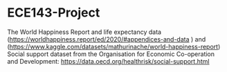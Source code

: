 ﻿# ECE143-Project
The World Happiness Report and life expectancy data 
(https://worldhappiness.report/ed/2020/#appendices-and-data )
and  (https://www.kaggle.com/datasets/mathurinache/world-happiness-report)
Social support dataset from the Organisation for Economic Co-operation and Development: https://data.oecd.org/healthrisk/social-support.html
